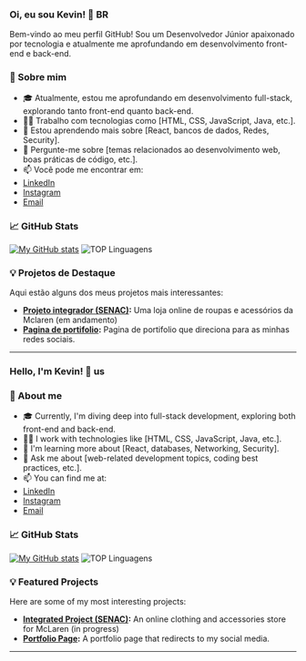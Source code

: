 ### Oi, eu sou Kevin! 👋 BR

Bem-vindo ao meu perfil GitHub! Sou um Desenvolvedor Júnior apaixonado por tecnologia e atualmente me aprofundando em desenvolvimento front-end e back-end.

### 🚀 Sobre mim

- 🎓 Atualmente, estou me aprofundando em desenvolvimento full-stack, explorando tanto front-end quanto back-end.
- 👨‍💻 Trabalho com tecnologias como [HTML, CSS, JavaScript, Java, etc.].
- 🌱 Estou aprendendo mais sobre [React, bancos de dados, Redes, Security].
- 💬 Pergunte-me sobre [temas relacionados ao desenvolvimento web, boas práticas de código, etc.].
- 📫 Você pode me encontrar em: 
- [LinkedIn](https://www.linkedin.com/in/kevin-capocecera/)
- [Instagram](https://www.instagram.com/kevin_cello/)
- [Email](kevin_pereira1999@hotmail.com)

### 📈 GitHub Stats

[![My GitHub stats](https://github-readme-stats.vercel.app/api?username=KevinCapocecera&show_icons=true&theme=dracula)](https://github.com/KevinCapocecera)
![TOP Linguagens](https://github-readme-stats.vercel.app/api/top-langs/?username=KevinCapocecera&layout=compact&theme=dracula)

### 💡 Projetos de Destaque

Aqui estão alguns dos meus projetos mais interessantes:

- **[Projeto integrador (SENAC)](https://github.com/KevinCapocecera/projeto-integrador):** Uma loja online de roupas e acessórios da Mclaren (em andamento)
- **[Pagina de portifolio](https://github.com/KevinCapocecera/pagina-de-portifolio):** Pagina de portifolio que direciona para as minhas redes sociais.



---

### Hello, I'm Kevin! 👋 us


### 🚀 About me


- 🎓 Currently, I'm diving deep into full-stack development, exploring both front-end and back-end.
- 👨‍💻 I work with technologies like [HTML, CSS, JavaScript, Java, etc.].
- 🌱 I'm learning more about [React, databases, Networking, Security].
- 💬 Ask me about [web-related development topics, coding best practices, etc.].
- 📫 You can find me at:
- [LinkedIn](https://www.linkedin.com/in/kevin-capocecera/)
- [Instagram](https://www.instagram.com/kevin_cello/)
- [Email](kevin_pereira1999@hotmail.com)

### 📈 GitHub Stats


[![My GitHub stats](https://github-readme-stats.vercel.app/api?username=KevinCapocecera&show_icons=true&theme=dracula)](https://github.com/KevinCapocecera)
![TOP Linguagens](https://github-readme-stats.vercel.app/api/top-langs/?username=KevinCapocecera&layout=compact&theme=dracula)

### 💡 Featured Projects


Here are some of my most interesting projects:


- **[Integrated Project (SENAC)](https://github.com/KevinCapocecera/projeto-integrador):** An online clothing and accessories store for McLaren (in progress)
- **[Portfolio Page](https://github.com/KevinCapocecera/pagina-de-portifolio):** A portfolio page that redirects to my social media.
---
